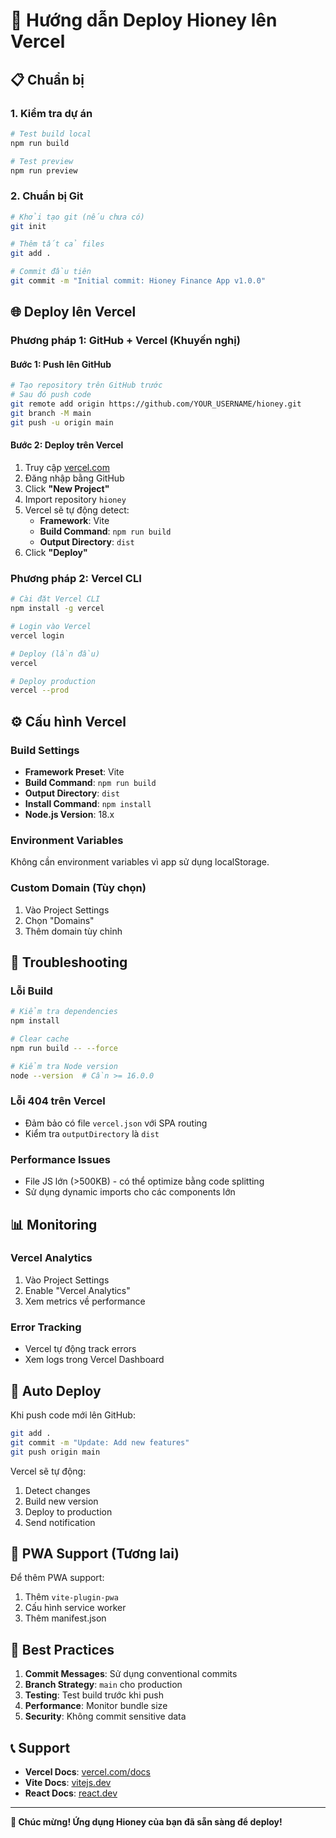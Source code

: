 # 🚀 Hướng dẫn Deploy Hioney lên Vercel

## 📋 **Chuẩn bị**

### 1. **Kiểm tra dự án**
```bash
# Test build local
npm run build

# Test preview
npm run preview
```

### 2. **Chuẩn bị Git**
```bash
# Khởi tạo git (nếu chưa có)
git init

# Thêm tất cả files
git add .

# Commit đầu tiên
git commit -m "Initial commit: Hioney Finance App v1.0.0"
```

## 🌐 **Deploy lên Vercel**

### **Phương pháp 1: GitHub + Vercel (Khuyến nghị)**

#### Bước 1: Push lên GitHub
```bash
# Tạo repository trên GitHub trước
# Sau đó push code
git remote add origin https://github.com/YOUR_USERNAME/hioney.git
git branch -M main
git push -u origin main
```

#### Bước 2: Deploy trên Vercel
1. Truy cập [vercel.com](https://vercel.com)
2. Đăng nhập bằng GitHub
3. Click **"New Project"**
4. Import repository `hioney`
5. Vercel sẽ tự động detect:
   - **Framework**: Vite
   - **Build Command**: `npm run build`
   - **Output Directory**: `dist`
6. Click **"Deploy"**

### **Phương pháp 2: Vercel CLI**

```bash
# Cài đặt Vercel CLI
npm install -g vercel

# Login vào Vercel
vercel login

# Deploy (lần đầu)
vercel

# Deploy production
vercel --prod
```

## ⚙️ **Cấu hình Vercel**

### **Build Settings**
- **Framework Preset**: Vite
- **Build Command**: `npm run build`
- **Output Directory**: `dist`
- **Install Command**: `npm install`
- **Node.js Version**: 18.x

### **Environment Variables**
Không cần environment variables vì app sử dụng localStorage.

### **Custom Domain (Tùy chọn)**
1. Vào Project Settings
2. Chọn "Domains"
3. Thêm domain tùy chỉnh

## 🔧 **Troubleshooting**

### **Lỗi Build**
```bash
# Kiểm tra dependencies
npm install

# Clear cache
npm run build -- --force

# Kiểm tra Node version
node --version  # Cần >= 16.0.0
```

### **Lỗi 404 trên Vercel**
- Đảm bảo có file `vercel.json` với SPA routing
- Kiểm tra `outputDirectory` là `dist`

### **Performance Issues**
- File JS lớn (>500KB) - có thể optimize bằng code splitting
- Sử dụng dynamic imports cho các components lớn

## 📊 **Monitoring**

### **Vercel Analytics**
1. Vào Project Settings
2. Enable "Vercel Analytics"
3. Xem metrics về performance

### **Error Tracking**
- Vercel tự động track errors
- Xem logs trong Vercel Dashboard

## 🔄 **Auto Deploy**

Khi push code mới lên GitHub:
```bash
git add .
git commit -m "Update: Add new features"
git push origin main
```

Vercel sẽ tự động:
1. Detect changes
2. Build new version
3. Deploy to production
4. Send notification

## 📱 **PWA Support (Tương lai)**

Để thêm PWA support:
1. Thêm `vite-plugin-pwa`
2. Cấu hình service worker
3. Thêm manifest.json

## 🎯 **Best Practices**

1. **Commit Messages**: Sử dụng conventional commits
2. **Branch Strategy**: `main` cho production
3. **Testing**: Test build trước khi push
4. **Performance**: Monitor bundle size
5. **Security**: Không commit sensitive data

## 📞 **Support**

- **Vercel Docs**: [vercel.com/docs](https://vercel.com/docs)
- **Vite Docs**: [vitejs.dev](https://vitejs.dev)
- **React Docs**: [react.dev](https://react.dev)

---

**🎉 Chúc mừng! Ứng dụng Hioney của bạn đã sẵn sàng để deploy!**
